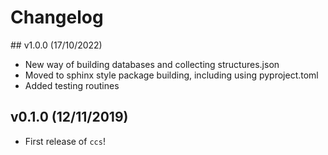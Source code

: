 # Changelog

## v1.0.0 (17/10/2022)

- New way of building databases and collecting structures.json
- Moved to sphinx style package building, including using pyproject.toml
- Added testing routines

## v0.1.0 (12/11/2019)

- First release of `ccs`!